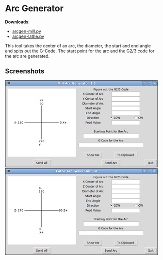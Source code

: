 Arc Generator
=============

**Downloads**:
* [arcgen-mill.py](https://github.com/linuxcnc/simple-gcode-generators/raw/master/arcgen/arcgen-mill.py)
* [arcgen-lathe.py](https://github.com/linuxcnc/simple-gcode-generators/raw/master/arcgen/arcgen-lathe.py)

This tool takes the center of an arc, the diameter, the start and end angle and spits out the G-Code.
The start point for the arc and the G2/3 code for the arc are generated.


Screenshots
-----------

![Screenshot of arcgen for Mills](arcgen-mill-screenshot.png)
![Screenshot of arcgen for Lathes](arcgen-lathe-screenshot.png)
